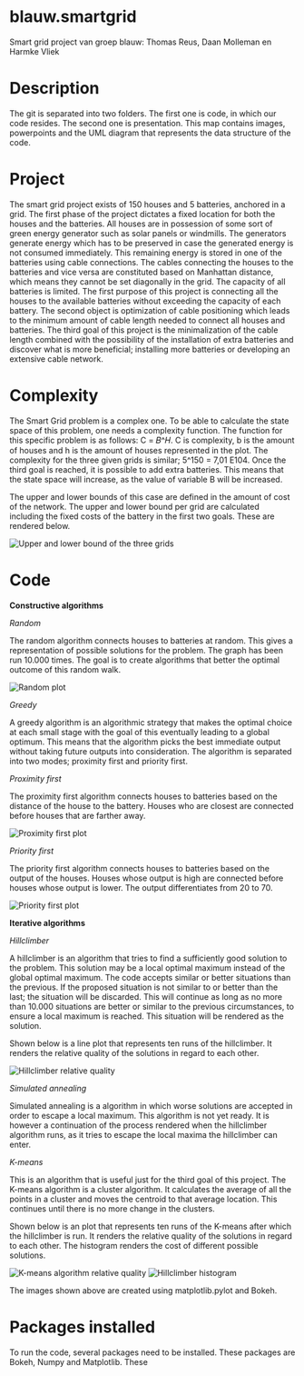 # blauw.smartgrid
Smart grid project van groep blauw: Thomas Reus, Daan Molleman en Harmke Vliek

# Description
The git is separated into two folders. The first one is code, in which our code resides. The second one is presentation. This map contains images, powerpoints and the UML diagram that represents the data structure of the code.

# Project
The smart grid project exists of 150 houses and 5 batteries, anchored in a grid. The first phase of the project dictates a fixed location for both the houses and the batteries. All houses are in possession of some sort of green energy generator such as solar panels or windmills. The generators generate energy which has to be preserved in case the generated energy is not consumed immediately. This remaining energy is stored in one of the batteries using cable connections. The cables connecting the houses to the batteries and vice versa are constituted based on Manhattan distance, which means they cannot be set diagonally in the grid. The capacity of all batteries is limited. The first purpose of this project is connecting all the houses to the available batteries without exceeding the capacity of each battery. The second object is optimization of cable positioning which leads to the minimum amount of cable length needed to connect all houses and batteries. The third goal of this project is the minimalization of the cable length combined with the possibility of the installation of extra batteries and discover what is more beneficial; installing more batteries or developing an extensive cable network.

# Complexity
The Smart Grid problem is a complex one. To be able to calculate the state space of this problem, one needs a complexity function. The function for this specific problem is as follows: C = 𝐵^𝐻. C is complexity, b is the amount of houses and h is the amount of houses represented in the plot. The complexity for the three given grids is similar; 5^150 = 7,01 E104. Once the third goal is reached, it is possible to add extra batteries. This means that the state space will increase, as the value of variable B will be increased.

The upper and lower bounds of this case are defined in the amount of cost of the network. The upper and lower bound per grid are calculated including the fixed costs of the battery in the first two goals. These are rendered below.

![Upper and lower bound of the three grids](/Presentation/Images/bounds.png)

# Code
**Constructive algorithms**

*Random*

The random algorithm connects houses to batteries at random. This gives a representation of possible solutions for the problem. The graph has been run 10.000 times. The goal is to create algorithms that better the optimal outcome of this random walk.

![Random plot](/Presentation/Images/rw100khisto.png)

*Greedy*

A greedy algorithm is an algorithmic strategy that makes the optimal choice at each small stage with the goal of this eventually leading to a global optimum. This means that the algorithm picks the best immediate output without taking future outputs into consideration. The algorithm is separated into two modes; proximity first and priority first.

*Proximity first*

The proximity first algorithm connects houses to batteries based on the distance of the house to the battery. Houses who are closest are connected before houses that are farther away.

![Proximity first plot](/Presentation/Images/proftitle+cost.png)

*Priority first*

The priority first algorithm connects houses to batteries based on the output of the houses. Houses whose output is high are connected before houses whose output is lower. The output differentiates from 20 to 70.

![Priority first plot](/Presentation/Images/priftitel+cost.png)

**Iterative algorithms**

*Hillclimber*

A hillclimber is an algorithm that tries to find a sufficiently good solution to the problem. This solution may be a local optimal maximum instead of the global optimal maximum. The code accepts similar or better situations than the previous. If the proposed situation is not similar to or better than the last; the situation will be discarded. This will continue as long as no more than 10.000 situations are better or similar to the previous circumstances, to ensure a local maximum is reached. This situation will be rendered as the solution.

Shown below is a line plot that represents ten runs of the hillclimber. It renders the relative quality of the solutions in regard to each other.

![Hillclimber relative quality](/Presentation/Images/10xpriorityfirstwithhillclimber.png)

*Simulated annealing*

Simulated annealing is a algorithm in which worse solutions are accepted in order to escape a local maximum. This algorithm is not yet ready. It is however a continuation of the process rendered when the hillclimber algorithm runs, as it tries to escape the local maxima the hillclimber can enter.

*K-means*

This is an algorithm that is useful just for the third goal of this project. The K-means algorithm is a cluster algorithm. It calculates the average of all the points in a cluster and moves the centroid to that average location. This continues until there is no more change in the clusters.  

Shown below is an plot that represents ten runs of the K-means after which the hillclimber is run. It renders the relative quality of the solutions in regard to each other. The histogram renders the cost of different possible solutions.

![K-means algorithm relative quality](/Presentation/Images/10xkmeanswithhillclimber.png)
![Hillclimber histogram](/Presentation/Images/100kkmeanswithhillclimber.png)


The images shown above are created using matplotlib.pylot and Bokeh.

# Packages installed
To run the code, several packages need to be installed. These packages are Bokeh, Numpy and Matplotlib. These

